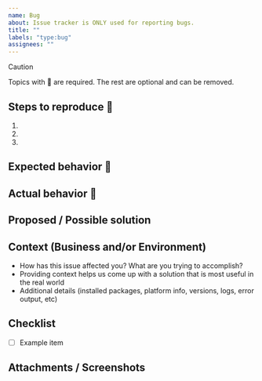 ```yaml
---
name: Bug
about: Issue tracker is ONLY used for reporting bugs.
title: ""
labels: "type:bug"
assignees: ""
---
```


> [!CAUTION]
> Topics with :red_circle: are required. The rest are optional and can be removed.

## Steps to reproduce :red_circle:

1.
2.
3.

## Expected behavior :red_circle:

## Actual behavior :red_circle:

## Proposed / Possible solution

## Context (Business and/or Environment)

- How has this issue affected you? What are you trying to accomplish?
- Providing context helps us come up with a solution that is most useful in the real world
- Additional details (installed packages, platform info, versions, logs, error output, etc)

## Checklist

- [ ] Example item

## Attachments / Screenshots
